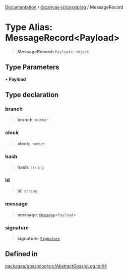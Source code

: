 [Documentation](../../../packages.md) / [@canvas-js/gossiplog](../index.md) / MessageRecord

# Type Alias: MessageRecord\<Payload\>

> **MessageRecord**\<`Payload`\>: `object`

## Type Parameters

• **Payload**

## Type declaration

### branch

> **branch**: `number`

### clock

> **clock**: `number`

### hash

> **hash**: `string`

### id

> **id**: `string`

### message

> **message**: [`Message`](Message.md)\<`Payload`\>

### signature

> **signature**: [`Signature`](../../interfaces/type-aliases/Signature.md)

## Defined in

[packages/gossiplog/src/AbstractGossipLog.ts:44](https://github.com/canvasxyz/canvas/blob/62d177fb446565afa753f83091e84331fbd47245/packages/gossiplog/src/AbstractGossipLog.ts#L44)
